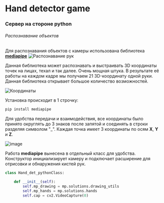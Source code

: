 # Hand detector game

### Сервер на стороне python
###### Распознавание объектов

Для распознавания объектов с камеры использована библиотека [**mediapipe**](https://mediapipe.dev/)
![Распознавание рук](https://mediapipe.dev/images/mobile/hand_crops.png)

Данная библиотека может распознавать и выстраивать 3D координаты точек на лицах, техал и так далее. Очень мощная штука.
В результате её работы на каждом кадре мы получаем 21 3D-координату одной руки. Данная библиотека открывает большое количество возможностей.

![Координаты](https://mediapipe.dev/images/mobile/hand_landmarks.png)

Установка происходит в 1 строчку:
```sh
pip install mediapipe
```

Для удобства передачи и взаимодействия, все координаты было принято округлять до 3 знаков после запятой и соединять в строки разделяя символом "\_". Каждая точка имеет 3 координаты по осям **X**, **Y** и **Z**.

![image](https://user-images.githubusercontent.com/80288959/207137797-6a228676-6494-4575-b0f5-1d6644d955fa.png)

Работа **mediapipe** вынесена в отдельный класс для удобства. Конструктор инициализирует камеру и подключает расширение для отрисовки и обнаружения кистей рук.

```python
class Hand_det_pythonClass:

    def __init__(self):
        self.mp_drawing = mp.solutions.drawing_utils
        self.mp_hands = mp.solutions.hands
        self.cap = cv2.VideoCapture(0)
```
